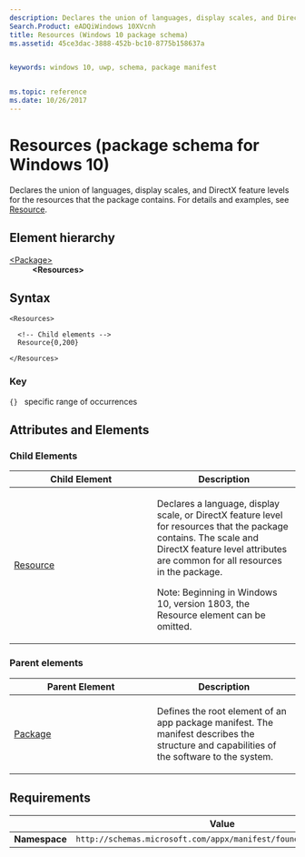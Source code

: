 ```yaml
---
description: Declares the union of languages, display scales, and DirectX feature levels for the resources that the package contains.
Search.Product: eADQiWindows 10XVcnh
title: Resources (Windows 10 package schema)
ms.assetid: 45ce3dac-3888-452b-bc10-8775b158637a


keywords: windows 10, uwp, schema, package manifest


ms.topic: reference
ms.date: 10/26/2017
---
```


# Resources (package schema for Windows 10)

Declares the union of languages, display scales, and DirectX feature levels for the resources that the package contains. For details and examples, see [Resource](element-resource.md).

## Element hierarchy

<dl>
<dt><a href="element-package.md">&lt;Package&gt;</a></dt>
<dd><b>&lt;Resources&gt;</b></dd>
</dl>

## Syntax

``` syntax
<Resources>

  <!-- Child elements -->
  Resource{0,200}

</Resources>
```

### Key

`{}`   specific range of occurrences

## Attributes and Elements

### Child Elements

<table>
<colgroup>
<col width="50%" />
<col width="50%" />
</colgroup>
<thead>
<tr class="header">
<th>Child Element</th>
<th>Description</th>
</tr>
</thead>
<tbody>
<tr class="odd">
<td><a href="element-resource.md">Resource</a> </td>
<td><p>Declares a language, display scale, or DirectX feature level for resources that the package contains. The scale and DirectX feature level attributes are common for all resources in the package.</p><p>Note: Beginning in Windows 10, version 1803, the Resource element can be omitted. </p></td>
</tr>
</tbody>
</table>

### Parent elements

<table>
<colgroup>
<col width="50%" />
<col width="50%" />
</colgroup>
<thead>
<tr class="header">
<th>Parent Element</th>
<th>Description</th>
</tr>
</thead>
<tbody>
<tr class="odd">
<td><a href="element-package.md">Package</a> </td>
<td><p>Defines the root element of an app package manifest. The manifest describes the structure and capabilities of the software to the system.</p></td>
</tr>
</tbody>
</table>

## Requirements

|   | Value |
|--|--|
| **Namespace** | `http://schemas.microsoft.com/appx/manifest/foundation/windows10` |